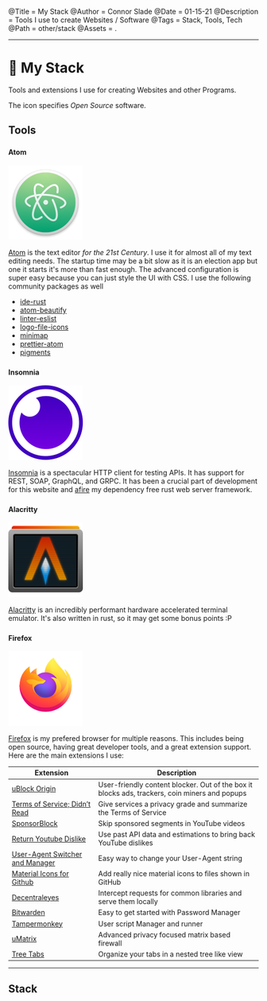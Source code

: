 @Title = My Stack
@Author = Connor Slade
@Date = 01-15-21
@Description = Tools I use to create Websites / Software
@Tags = Stack, Tools, Tech
@Path = other/stack
@Assets = .

---

# 📜 My Stack

Tools and extensions I use for creating Websites and other Programs.

The <i class="fa fa-code"></i> icon specifies _Open Source_ software.

## Tools

#### Atom <sup><i class="fa fa-code"></i></sup>

<img src="../assets/other/my-stack/atom.png" width="150"></img>

[Atom](https://atom.io/) is the text editor _for the 21st Century_.
I use it for almost all of my text editing needs.
The startup time may be a bit slow as it is an election app but one it starts it's more than fast enough.
The advanced configuration is super easy because you can just style the UI with CSS.
I use the following community packages as well

- [ide-rust](https://atom.io/packages/ide-rust)
- [atom-beautify](https://atom.io/packages/atom-beautify)
- [linter-eslist](https://atom.io/packages/atom-beautify)
- [logo-file-icons](https://atom.io/packages/logo-file-icons)
- [minimap](https://atom.io/packages/minimap)
- [prettier-atom](https://atom.io/packages/prettier-atom)
- [pigments](https://atom.io/packages/pigments)

#### Insomnia <sup><i class="fa fa-code"></i></sup>

<img src="../assets/other/my-stack/insomnia.png" width="150"></img>

[Insomnia](https://insomnia.rest/) is a spectacular HTTP client for testing APIs.
It has support for REST, SOAP, GraphQL, and GRPC.
It has been a crucial part of development for this website and [afire](https://crates.io/crates/afire) my dependency free rust web server framework.

#### Alacritty <sup><i class="fa fa-code"></i></sup>

<img src="../assets/other/my-stack/alacritty.png" width="150"></img>

[Alacritty](https://github.com/alacritty/alacritty) is an incredibly performant hardware accelerated terminal emulator.
It's also written in rust, so it may get some bonus points :P

#### Firefox <sup><i class="fa fa-code"></i></sup>

<img src="../assets/other/my-stack/firefox.png" width="150"></img>

[Firefox](https://www.mozilla.org/en-US/firefox/) is my prefered browser for multiple reasons.
This includes being open source, having great developer tools, and a great extension support.
Here are the main extensions I use:

| Extension                                                                                                     | Description                                                                                   |
| ------------------------------------------------------------------------------------------------------------- | --------------------------------------------------------------------------------------------- |
| [uBlock Origin](https://addons.mozilla.org/en-US/firefox/addon/ublock-origin/)                                | User-friendly content blocker. Out of the box it blocks ads, trackers, coin miners and popups |
| [Terms of Service; Didn’t Read](https://addons.mozilla.org/en-US/firefox/addon/terms-of-service-didnt-read/)  | Give services a privacy grade and summarize the Terms of Service                              |
| [SponsorBlock](https://addons.mozilla.org/en-US/firefox/addon/sponsorblock/)                                  | Skip sponsored segments in YouTube videos                                                     |
| [Return Youtube Dislike](https://addons.mozilla.org/en-US/firefox/addon/return-youtube-dislikes/)             | Use past API data and estimations to bring back YouTube dislikes                              |
| [User-Agent Switcher and Manager](https://addons.mozilla.org/en-US/firefox/addon/user-agent-string-switcher/) | Easy way to change your User-Agent string                                                     |
| [Material Icons for Github](https://addons.mozilla.org/en-US/firefox/addon/material-icons-for-github/)        | Add really nice material icons to files shown in GitHub                                       |
| [Decentraleyes](https://addons.mozilla.org/en-US/firefox/addon/decentraleyes/)                                | Intercept requests for common libraries and serve them locally                                |
| [Bitwarden](https://addons.mozilla.org/en-US/firefox/addon/bitwarden-password-manager/)                       | Easy to get started with Password Manager                                                     |
| [Tampermonkey](https://addons.mozilla.org/en-US/firefox/addon/tampermonkey/)                                  | User script Manager and runner                                                                |
| [uMatrix](https://addons.mozilla.org/en-US/firefox/addon/umatrix/)                                            | Advanced privacy focused matrix based firewall                                                |
| [Tree Tabs](https://addons.mozilla.org/en-US/firefox/addon/tree-tabs/)                                        | Organize your tabs in a nested tree like view                                                 |

---

## Stack

